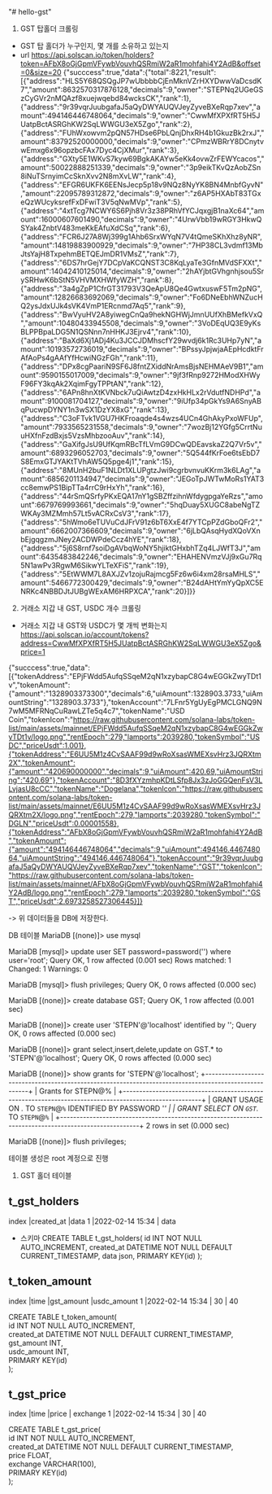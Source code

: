 "# hello-gst" 

1. GST 탑홀더 크롤링
- GST 탑 홀더가 누구인지, 몇 개를 소유하고 있는지
- url
https://api.solscan.io/token/holders?token=AFbX8oGjGpmVFywbVouvhQSRmiW2aR1mohfahi4Y2AdB&offset=0&size=20
{"succcess":true,"data":{"total":8221,"result":[{"address":"HLS5Y68QSQgJP7wUbbbbCjEnMknVZrHXYDwwVaDcsdK7","amount":8632570317876128,"decimals":9,"owner":"STEPNq2UGeGSzCyGVr2nMQAzf8xuejwqebd84wcksCK","rank":1},{"address":"9r39vqrJuubgafaJ5aQyDWYAUQVJeyZyveBXeRqp7xev","amount":494146446748064,"decimals":9,"owner":"CwwMfXPXfRT5H5JUatpBctASRGhKW2SqLWWGU3eX5Zgo","rank":2},{"address":"FUhWxowvm2pQN57HDse6PbLQnjDhxRH4b1GkuzBk2rxJ","amount":83792520000000,"decimals":9,"owner":"CPmzWBRrY8DCnytvwEmxg6x96opzbcFAx7Dyc4CjXMur","rank":3},{"address":"GXty5E1WKvS7kyw69BgkAKAYw5eKk4ovwZrFEWYcacos","amount":50022888251339,"decimals":9,"owner":"3p9eikTKvQzAobZSn8iNuTSrnyimCcSknXvv2N8mXvLW","rank":4},{"address":"EFGR6UKFK6EENsJecp5p18v9NQz8NyYK8BN4MnbfGyvN","amount":22095789312872,"decimals":9,"owner":"z6AP5HXAbT83TGxeQzWUcyksrefFxDFwiT3V5qNwMVp","rank":5},{"address":"4xtTcg7NCWY6S6Pjh8Vr3z38PRhVfYCJqxgjB1naXc64","amount":16000607601490,"decimals":9,"owner":"4UrwVbb19wRGY3HkwQSYak4ZnbtV483meKkEAfuXdCSq","rank":6},{"address":"FCR6J27A8Wj399g1Ahb6SrxWYqN7V4tQmeSKhXhz8yNR","amount":14819883900929,"decimals":9,"owner":"7HP38CL3vdmf13MbJtsYajH8TxpehmBETQEJmDR1VMsZ","rank":7},{"address":"6DS7hrGejY7DCpVaKCQNST3C8KqLyaTe3GfnMVdSFXXt","amount":14042410125014,"decimals":9,"owner":"2hAYjbtGVhgnhjsou5SrySRHwK6bStN5VHVMXHWfyWZH","rank":8},{"address":"3a4gZpP1CfrGT31793V3QeApU8Qe4GwtxuswF5Tm2pNG","amount":12826683692069,"decimals":9,"owner":"Fo6DNeEbhWNZucHQ2ysJdxUJk4sVK4VmP1ERcnmd7Aq5","rank":9},{"address":"BwVyuHV2A8yiwegCnQa9hekNGHWjJmnUUfXhBMefkVxQ","amount":10480433945508,"decimals":9,"owner":"3VoDEqUQ3E9yKsBLPPBpaLDG5N1QSNnn7nHHKJ3Ejrv4","rank":10},{"address":"BaXd6Xj1ADj4Ku3JCCJDMhscfY29wvdj6k1Rc3UHp7yN","amount":10193572736019,"decimals":9,"owner":"BPssyJpjwjaAEpHcdktFrAfAoPs4gAAfYfHcwiNGzFGh","rank":11},{"address":"DPx8cgPaariN9SF6J8fntZXiddNrAmsBjsNEHMAeV9B1","amount":9590155017009,"decimals":9,"owner":"9jf3fRnp9272HModXHWyF96FY3kqAk2XqimFgyTPPtAN","rank":12},{"address":"6APn8hnXtKVNbck7uQiAwtzD4zxHkHLx2rVdutfNDHPd","amount":9100081704127,"decimals":9,"owner":"9iUfp34pGkYs9A6SnyABqPucwpDYNY1n3wSX1DzYX8xG","rank":13},{"address":"C3oFTvk1VGU7HKFroaqde4s4wzs4UCn4GhAkyPxoWFUp","amount":7933565231558,"decimals":9,"owner":"7wozBj12YGfg5CrrtNuuHXfnFzdBxjs5VzsMhbzooAuv","rank":14},{"address":"GaXifgJsU9UfKqmRBcTfLVmG9DCwQDEavskaZ2Q7Vr5v","amount":6893296052703,"decimals":9,"owner":"5Q544fKrFoe6tsEbD7S8EmxGTJYAKtTVhAW5Q5pge4j1","rank":15},{"address":"8MUnH2buF1NLDt1XLUPgtzJwi9cgrbvnvuKKrm3k6LAg","amount":6856201134947,"decimals":9,"owner":"JEGoTpJWTwMoRs1YAT3cc8emwPS1BipTTa4rrC9rHxYh","rank":16},{"address":"44rSmQSrfyPKxEQA17nY1gSBZffzihnWfdygpgaYeRzs","amount":6679769993661,"decimals":9,"owner":"5hqDuay5XUGC8abeNgTZWKAy3MZMmh57Lt5vACRxCsV3","rank":17},{"address":"5hWmo6eTUVuCdJFrV91z6bT6XxE4f7YTCpPZdGboQFr2","amount":6662007366609,"decimals":9,"owner":"6jLbQAsqHydXQoVXnbEjgqgzmJNey2ACDWPdeCcz4hYE","rank":18},{"address":"5j6S8rnf7soiDgAVbqWoNY5hjiktGHxbhTZq4LJWfT3J","amount":6435483842246,"decimals":9,"owner":"EHAHENVmzVJj9xGu7Rq5N1awPv3RgwM6SikwYLTeXFiS","rank":19},{"address":"5EtWWM7L8AXJZv1zojuRajmcg5Fz6w6i4xm28rsaMHLS","amount":5466772300429,"decimals":9,"owner":"B24dAHtYmYyQpXC5ENRKc4NBBDJtJUBgWExAM6HRPXCA","rank":20}]}}

2. 거래소 지갑 내 GST, USDC 개수 크롤링
- 거래소 지갑 내 GST와 USDC가 몇 개씩 변화는지 
https://api.solscan.io/account/tokens?address=CwwMfXPXfRT5H5JUatpBctASRGhKW2SqLWWGU3eX5Zgo&price=1

{"succcess":true,"data":[{"tokenAddress":"EPjFWdd5AufqSSqeM2qN1xzybapC8G4wEGGkZwyTDt1v","tokenAmount":{"amount":"1328903373300","decimals":6,"uiAmount":1328903.3733,"uiAmountString":"1328903.3733"},"tokenAccount":"7LFnr5YgUyEgPMCLGNQ9N7wM5MFRNqCuRawLZTe5q4c7","tokenName":"USD Coin","tokenIcon":"https://raw.githubusercontent.com/solana-labs/token-list/main/assets/mainnet/EPjFWdd5AufqSSqeM2qN1xzybapC8G4wEGGkZwyTDt1v/logo.png","rentEpoch":279,"lamports":2039280,"tokenSymbol":"USDC","priceUsdt":1.001},{"tokenAddress":"E6UU5M1z4CvSAAF99d9wRoXsasWMEXsvHrz3JQRXtm2X","tokenAmount":{"amount":"420690000000","decimals":9,"uiAmount":420.69,"uiAmountString":"420.69"},"tokenAccount":"8D3fXYzmhpKDtLSfp8Jx3zJoGGQenFsV3LLvjasU8cCC","tokenName":"Dogelana","tokenIcon":"https://raw.githubusercontent.com/solana-labs/token-list/main/assets/mainnet/E6UU5M1z4CvSAAF99d9wRoXsasWMEXsvHrz3JQRXtm2X/logo.png","rentEpoch":279,"lamports":2039280,"tokenSymbol":"DGLN","priceUsdt":0.00001558},{"tokenAddress":"AFbX8oGjGpmVFywbVouvhQSRmiW2aR1mohfahi4Y2AdB","tokenAmount":{"amount":"494146446748064","decimals":9,"uiAmount":494146.446748064,"uiAmountString":"494146.446748064"},"tokenAccount":"9r39vqrJuubgafaJ5aQyDWYAUQVJeyZyveBXeRqp7xev","tokenName":"GST","tokenIcon":"https://raw.githubusercontent.com/solana-labs/token-list/main/assets/mainnet/AFbX8oGjGpmVFywbVouvhQSRmiW2aR1mohfahi4Y2AdB/logo.png","rentEpoch":279,"lamports":2039280,"tokenSymbol":"GST","priceUsdt":2.6973258527306445}]}

-> 위 데이터들을 DB에 저장한다.

DB 테이블
MariaDB [(none)]> use mysql

MariaDB [mysql]> update user SET password=password('') where user='root';
Query OK, 1 row affected (0.001 sec)
Rows matched: 1  Changed: 1  Warnings: 0

MariaDB [mysql]> flush privileges;
Query OK, 0 rows affected (0.000 sec)

MariaDB [(none)]> create database GST;
Query OK, 1 row affected (0.001 sec)

MariaDB [(none)]> create user 'STEPN'@'localhost' identified by '';
Query OK, 0 rows affected (0.000 sec)

MariaDB [(none)]> grant select,insert,delete,update on GST.* to 'STEPN'@'localhost';
Query OK, 0 rows affected (0.000 sec)

MariaDB [(none)]> show grants for 'STEPN'@'localhost';
+------------------------------------------------------------------------------------------------------+
| Grants for STEPN@%                                                                                   |
+------------------------------------------------------------------------------------------------------+
| GRANT USAGE ON *.* TO `STEPN`@`%` IDENTIFIED BY PASSWORD '*' |
| GRANT SELECT ON `GST`.* TO `STEPN`@`%`                                                               |
+------------------------------------------------------------------------------------------------------+
2 rows in set (0.000 sec)

MariaDB [(none)]> flush privileges;

테이블 생성은 root 계정으로 진행


1. GST 홀더 테이블

t_gst_holders
---------------------
index   |created_at         |data
1       |2022-02-14 15:34   | data

- 스키마
CREATE TABLE t_gst_holders(
    id INT NOT NULL AUTO_INCREMENT,
    created_at DATETIME NOT NULL DEFAULT CURRENT_TIMESTAMP,
    data json,
    PRIMARY KEY(id)
);


t_token_amount
-----------------------
index   |time               |gst_amount     |usdc_amount
1       |2022-02-14 15:34   | 30            | 40

CREATE TABLE t_token_amount(\
    id INT NOT NULL AUTO_INCREMENT,\
    created_at DATETIME NOT NULL DEFAULT CURRENT_TIMESTAMP,\
    gst_amount INT,\
    usdc_amount INT,\
    PRIMARY KEY(id)\
);


t_gst_price
-----------------------
index   |time               |price     | exchange
1       |2022-02-14 15:34   | 30            | 40


CREATE TABLE t_gst_price(\
    id INT NOT NULL AUTO_INCREMENT,\
    created_at DATETIME NOT NULL DEFAULT CURRENT_TIMESTAMP,\
    price FLOAT,\
    exchange VARCHAR(100),\
    PRIMARY KEY(id)\
);
